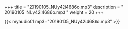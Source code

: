 +++
title = "20190105_NUy42i4686o.mp3"
description = " 20190105_NUy42i4686o.mp3 "
weight = 20
+++

{{< myaudio01 mp3="20190105_NUy42i4686o.mp3" >}}

